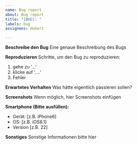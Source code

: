 ```yaml
---
name: Bug report
about: Bug report
title: "[BUG]: "
labels: bug
assignees: Huber1

---
```


**Beschreibe den Bug**
Eine genaue Beschreibung des Bugs

**Reproduzieren**
Schritte, um den Bug zu reproduzieren:
1. gehe zu '...'
2. klicke auf '....'
4. Fehler

**Erwartetes Verhalten**
Was hätte eigentlich passieren sollen?

**Screenshots**
Wenn möglich, hier Screenshots einfügen

**Smartphone (Bitte ausfüllen):**
 - Gerät: [z.B. iPhone6]
 - OS: [z.B. iOS8.1]
 - Version [z.B. 22]

**Sonstiges**
Sonstige Informationen bitte hier
